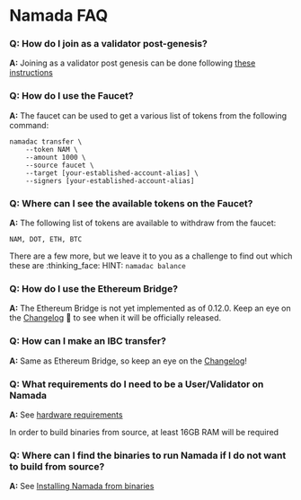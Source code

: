 # Namada FAQ

### Q: How do I join as a validator post-genesis?

**A:** Joining as a validator post genesis can be done following [these instructions](https://hackmd.io/@bengtlofgren/rkear5uOs)

### **Q: How do I use the Faucet?**
    
**A:** The faucet can be used to get a various list of tokens from the following command:

```bash!
namadac transfer \
    --token NAM \
    --amount 1000 \
    --source faucet \
    --target [your-established-account-alias] \
    --signers [your-established-account-alias]
```
### **Q: Where can I see the available tokens on the Faucet?**
    
**A:** The following list of tokens are available to withdraw from the faucet:
    
`NAM, DOT, ETH, BTC`

There are a few more, but we leave it to you as a challenge to find out which these are :thinking_face: 
HINT: `namadac balance`

### **Q: How do I use the Ethereum Bridge?**
    
**A:** The Ethereum Bridge is not yet implemented as of 0.12.0. Keep an eye on the [Changelog](https://github.com/anoma/namada/tree/main/.changelog) :eyes: to see when it will be officially released.

### **Q: How can I make an IBC transfer?**
    
**A:** Same as Ethereum Bridge, so keep an eye on the [Changelog](https://github.com/anoma/namada/tree/main/.changelog)!

### **Q: What requirements do I need to be a User/Validator on Namada**

**A:**  See [hardware requirements](./install/hardware.md)

In order to build binaries from source, at least 16GB RAM will be required

### Q: Where can I find the binaries to run Namada if I do not want to build from source?

**A:** See [Installing Namada from binaries](./install/from-binary.md)

